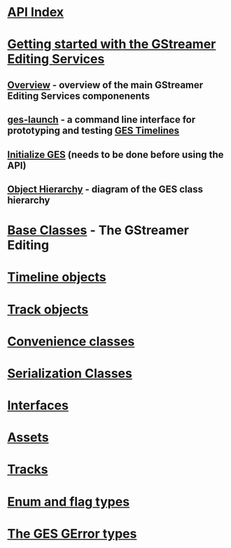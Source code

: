 # [API Index]()

# [Getting started with the GStreamer Editing Services](Getting_started.markdown)

## [Overview](overview.markdown) - overview of the main GStreamer Editing Services componenents
## [ges-launch](ges-launch.markdown) - a command line interface for prototyping and testing [GES Timelines](GESTimeline)
## [Initialize GES](Initialization.markdown) (needs to be done before using the API)
## [Object Hierarchy]() - diagram of the GES class hierarchy

# [Base Classes](Base_Classes.markdown) - The GStreamer Editing

# [Timeline objects](Timeline_objects.markdown)

# [Track objects](Track_objects.markdown)

# [Convenience classes](Convenience_classes.markdown)

# [Serialization Classes](Serialization_Classes.markdown)

# [Interfaces](Interfaces.markdown)

# [Assets](Assets.markdown)

# [Tracks](Tracks.markdown)

# [Enum and flag types](GES_Enums.markdown)
# [The GES GError types](GES_GErrors.markdown)
